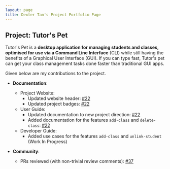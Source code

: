 ```yaml
---
layout: page
title: Dexter Tan's Project Portfolio Page
---
```


## Project: Tutor's Pet

Tutor's Pet is a **desktop application for managing students and classes, optimised for use via a Command Line Interface** (CLI) while still having the benefits of a Graphical User Interface (GUI).
If you can type fast, Tutor's pet can get your class management tasks done faster than traditional GUI apps.

Given below are my contributions to the project.

* **Documentation**:
  * Project Website:
    * Updated website header: [\#22]()
    * Updated project badges: [\#22]()
  * User Guide:
    * Updated documentation to new project direction: [\#22]()
    * Added documentation for the features `add-class` and `delete-class`: [\#22]()
  * Developer Guide:
    * Added use cases for the features `add-class` and `unlink-student` (Work In Progress)

* **Community**:
  * PRs reviewed (with non-trivial review comments): [\#37]()
